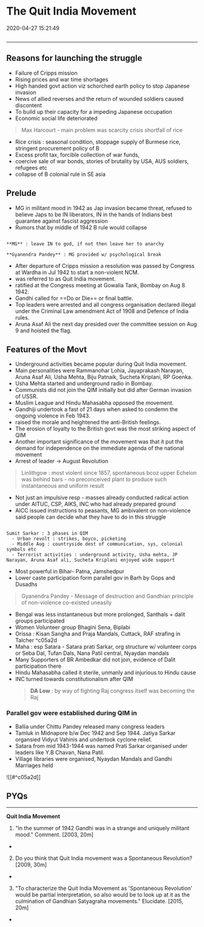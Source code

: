 # The Quit India Movement
2020-04-27 15:21:49
```toc
```
---

## Reasons for launching the struggle 
-   Failure of Cripps mission
-   Rising prices and war time shortages
-   High handed govt action viz schorched earth policy to stop Japanese invasion
-   News of allied reverses and the return of wounded soldiers caused discontent
-   To build up their capacity for a impeding Japanese occupation
-   Economic social life deteriorated
  > Max Harcourt - main problem was scarcity crisis shortfall of rice
-   Rice crisis : seasonal condition, stoppage supply of Burmese rice, stringent procurement policy of B
-   Excess profit tax, forcible collection of war funds, 
- coercive sale of war bonds, stories of brutality by USA, AUS soldiers, refugees etc 
- collapse of B colonial rule in SE asia

## Prelude 
- MG in militant mood in 1942 as Jap invasion became threat, refused to believe Japs to be IN liberators, IN in the hands of Indians best guarantee against fascist aggression
-   Rumors that by middle of 1942 B rule would collapse

```ad-Views

**MG** : leave IN to god, if not then leave her to anarchy
 
**Gyanendra Pandey** : MG provided w/ psychological break

```

-   After departure of Cripps mission a resolution was passed by Congress at Wardha in Jul 1942 to start a non-violent NCM. 
-   was referred to as Quit India movement.
-   ratified at the Congress meeting at Gowalia Tank, Bombay on Aug 8 1942. 
-   Gandhi called for ==Do or Die== or final battle.
-   Top leaders were arrested and all congress organisation declared illegal under the Criminal Law amendment Act of 1908 and Defence of India rules.
-   Aruna Asaf Ali the next day presided over the committee session on Aug 9 and hoisted the flag.

##  Features of the Movt
-   Underground activities became popular during Quit India movement. 
-   Main personalities were Rammanohar Lohia, Jayaprakash Narayan, Aruna Asaf Ali, Usha Mehta, Biju Patnaik, Sucheta Kriplani, RP Goenka.
-   Usha Mehta started and underground radio in Bombay.
-   Communists did not join the QIM initially but did after German invasion of USSR. 
-   Muslim League and Hindu Mahasabha opposed the movement.
-   Gandhiji undertook a fast of 21 days when asked to condemn the ongoing violence in Feb 1943.
-   raised the morale and heightened the anti-British feelings.
-   The erosion of loyalty to the British govt was the most striking aspect of QIM
-   Another important significance of the movement was that it put the demand for independence on the immediate agenda of the national movement
-   Arrest of leader -> August Revolution
  > Linlithgow : most violent since 1857, spontaneous bcoz upper Echelon was behind bars - no preconceived plant to produce such instantaneous and uniform result
-   Not just an impulsive resp - masses already conducted radical action under AITUC, CSP, AIKS, INC who had already prepared ground
-   AICC issued instructions to peasants, MG ambivalent on non-violence said people can decide what they have to do in this struggle
```ad-Views

Sumit Sarkar : 3 phases in QIM
  - Urban revolt : strikes, boyco, picketing
  - Middle Aug : countryside dest of communication, sys, colonial symbols etc
  - Terrorist activities : underground activity, Usha mehta, JP Narayan, Aruna Asaf ali, Sucheta Kriplani enjoyed wide support

```

-   Most powerful in Bihar- Patna, Jamshedpur
-   Lower caste participation form parallel gov in Barh by Gops and Dusadhs
  > Gyanendra Pandey - Message of destruction and Gandhian principle of non-violence co-existed uneasily
-   Bengal was less instantaneous but more prolonged, Santhals + dalit groups participated
-   Women Volunteer group Bhagini Sena, Biplabi
-   Orissa : Kisan Sangha and Praja Mandals, Cuttack, RAF strafing in Talcher ^c05a2d
-   Maha : esp Satara - Satara prati Sarkar, org structure w/ volunteer corps or Seba Dal, Tufan Dals, Nana Patil central, Nyaydan mandals
-   Many Supporters of BR Ambedkar did not join, evidence of Dalit participation there
-   Hindu Mahasabha called it sterile, unmanly and injurious to Hindu cause
-   INC turned towards constitutionalism after QIM
      > **DA Low** : by way of fighting Raj congress itself was becoming the Raj

### Parallel gov were established during QIM in 

-   Ballia under Chittu Pandey released many congress leaders
-   Tamluk in Midnapore b/w Dec 1942 and Sep 1944. Jatiya Sarkar organsied Vidyut Vahinis and undertook cyclone relief.
-   Satara from mid 1943-1944 was named Prati Sarkar organised under leaders like Y.B Chavan, Nana Patil. 
-   Village libraries were organised, Nyaydan Mandals and Gandhi Marriages held

![[#^c05a2d]]
 

## PYQs

---

**Quit India Movement**




1. "In the summer of 1942 Gandhi was in a strange and uniquely militant mood." Comment. [2003, 20m]
-   





2. Do you think that Quit India movement was a Spontaneous Revolution? [2009, 30m]
-   







3. "To characterize the Quit India Movement as 'Spontaneous Revolution' would be partial interpretation, so also would be to look up at it as the culmination of Gandhian Satyagraha movements." Elucidate. [2015, 20m]
-   






